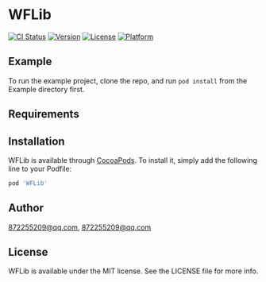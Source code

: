 # WFLib

[![CI Status](https://img.shields.io/travis/872255209@qq.com/WFLib.svg?style=flat)](https://travis-ci.org/872255209@qq.com/WFLib)
[![Version](https://img.shields.io/cocoapods/v/WFLib.svg?style=flat)](https://cocoapods.org/pods/WFLib)
[![License](https://img.shields.io/cocoapods/l/WFLib.svg?style=flat)](https://cocoapods.org/pods/WFLib)
[![Platform](https://img.shields.io/cocoapods/p/WFLib.svg?style=flat)](https://cocoapods.org/pods/WFLib)

## Example

To run the example project, clone the repo, and run `pod install` from the Example directory first.

## Requirements

## Installation

WFLib is available through [CocoaPods](https://cocoapods.org). To install
it, simply add the following line to your Podfile:

```ruby
pod 'WFLib'
```

## Author

872255209@qq.com, 872255209@qq.com

## License

WFLib is available under the MIT license. See the LICENSE file for more info.
